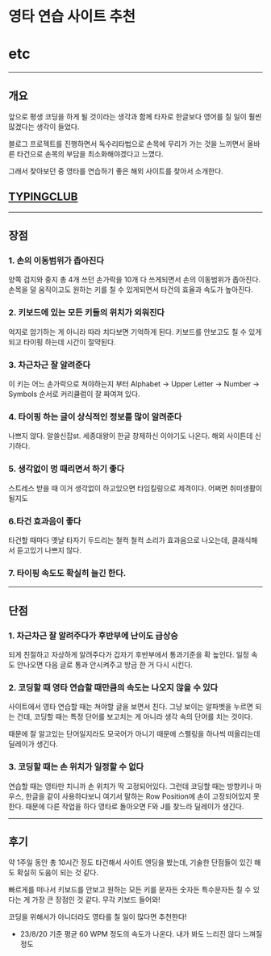 # 영타 연습 사이트 추천
# etc

---

## 개요

앞으로 평생 코딩을 하게 될 것이라는 생각과 함께 타자로 한글보다 영어를 칠 일이 훨씬 많겠다는 생각이 들었다.

블로그 프로젝트를 진행하면서 독수리타법으로 손목에 무리가 가는 것을 느끼면서 올바른 타건으로 손목의 부담을 최소화해야겠다고 느꼈다. 

그래서 찾아보던 중 영타를 연습하기 좋은 해외 사이트를 찾아서 소개한다.

## [TYPINGCLUB](https://www.typingclub.com)

---

## 장점  

### 1. 손의 이동범위가 좁아진다

양쪽 검지와 중지 총 4개 쓰던 손가락을 10개 다 쓰게되면서 손의 이동범위가 좁아진다. 손목을 덜 움직이고도 원하는 키를 칠 수 있게되면서 타건의 효율과 속도가 높아진다.

### 2. 키보드에 있는 모든 키들의 위치가 외워진다

억지로 암기하는 게 아니라 따라 치다보면 기억하게 된다. 키보드를 안보고도 칠 수 있게 되고 타이핑 하는데 시간이 절약된다.

### 3. 차근차근 잘 알려준다
 
이 키는 어느 손가락으로 쳐야하는지 부터 Alphabet -> Upper Letter -> Number -> Symbols 순서로 커리큘럼이 잘 짜여져 있다.

### 4. 타이핑 하는 글이 상식적인 정보를 많이 알려준다

나쁘지 않다. 알쓸신잡st. 세종대왕이 한글 창제하신 이야기도 나온다. 해외 사이튼데 신기하다.

### 5. 생각없이 멍 때리면서 하기 좋다

스트레스 받을 때 이거 생각없이 하고있으면 타임킬링으로 제격이다. 어쩌면 취미생활이 될지도

### 6.타건 효과음이 좋다

타건할 때마다 옛날 타자기 두드리는 철컥 철컥 소리가 효과음으로 나오는데, 클래식해서 듣고있기 나쁘지 않다.

### 7. 타이핑 속도도 확실히 늘긴 한다.

---

## 단점

### 1. 차근차근 잘 알려주다가 후반부에 난이도 급상승

되게 친절하고 자상하게 알려주다가 갑자기 후반부에서 통과기준을 확 높인다. 일정 속도 안나오면 다음 글로 통과 안시켜주고 방금 한 거 다시 시킨다.

### 2. 코딩할 때 영타 연습할 때만큼의 속도는 나오지 않을 수 있다

사이트에서 영타 연습할 때는 쳐야할 글을 보면서 친다. 그냥 보이는 알파벳을 누르면 되는 건데, 코딩할 때는 특정 단어를 보고치는 게 아니라 생각 속의 단어를 치는 것이다. 

때문에 잘 알고있는 단어일지라도 모국어가 아니기 때문에 스펠링을 하나씩 떠올리는데 딜레이가 생긴다.

### 3. 코딩할 때는 손 위치가 일정할 수 없다

연습할 때는 영타만 치니까 손 위치가 딱 고정되어있다. 그런데 코딩할 때는 방향키나 마우스, 한글을 같이 사용하다보니 여기서 말하는 Row Position에 손이 고정되어있지 못한다. 때문에 다른 작업을 하다 영타로 돌아오면 F와 J를 찾느라 딜레이가 생긴다.

---

## 후기

약 1주일 동안 총 10시간 정도 타건해서 사이트 엔딩을 봤는데, 기술한 단점들이 있긴 해도 확실히 도움이 되는 것 같다.

빠르게를 떠나서 키보드를 안보고 원하는 모든 키를 문자든 숫자든 특수문자든 칠 수 있다는 게 가장 큰 장점인 것 같다. 무각 키보드 들어와!

코딩을 위해서가 아니더라도 영타를 칠 일이 많다면 추천한다!

+ 23/8/20 기준 평균 60 WPM 정도의 속도가 나온다. 내가 봐도 느리진 않다 느껴질 정도